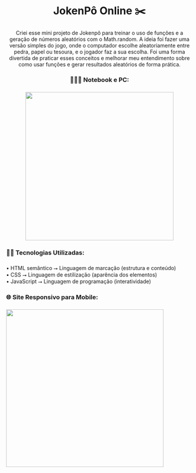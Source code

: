 <h1 align="center">JokenPô Online ✂️</h1>

###

<p align="center">Criei esse mini projeto de Jokenpô para treinar o uso de funções e a geração de números aleatórios com o Math.random. A ideia foi fazer uma versão simples do jogo, onde o computador escolhe aleatoriamente entre pedra, papel ou tesoura, e o jogador faz a sua escolha. Foi uma forma divertida de praticar esses conceitos e melhorar meu entendimento sobre como usar funções e gerar resultados aleatórios de forma prática.</p>

###

<h3 align="center">👨🏻‍💻 Notebook e PC:</h3>

###

<div align="center">
  <img height="400" src="https://i.imgur.com/cNpkFVW.png"/>
</div>

###

<h3 align="left">👨‍💻 Tecnologias Utilizadas:</h3>

###

<p align="left">• HTML semântico ⭢ Linguagem de marcação (estrutura e conteúdo)<br>• CSS ⭢ Linguagem de estilização (aparência dos elementos)<br>• JavaScript ⭢ Linguagem de programação (interatividade)</p>

###

<h3 align="left">🌐 Site Responsivo para Mobile:</h3>

###

<div align="left">
  <img height="425" src="https://i.imgur.com/2ajD07I.png"/>
</div>

###

